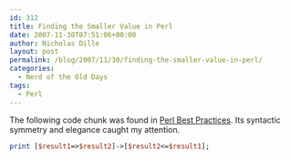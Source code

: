 ```yaml
---
id: 312
title: Finding the Smaller Value in Perl
date: 2007-11-30T07:51:06+00:00
author: Nicholas Dille
layout: post
permalink: /blog/2007/11/30/finding-the-smaller-value-in-perl/
categories:
  - Nerd of the Old Days
tags:
  - Perl
---
```

The following code chunk was found in [Perl Best Practices](http://www.amazon.de/Perl-Best-Practices-Damian-Conway/dp/0596001738/). Its syntactic symmetry and elegance caught my attention.<!--more-->

```perl
print [$result1=>$result2]->[$result2<=$result1];
```

